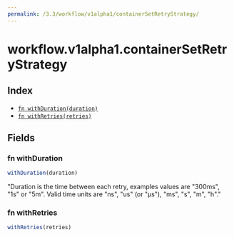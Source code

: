 ```yaml
---
permalink: /3.3/workflow/v1alpha1/containerSetRetryStrategy/
---
```


# workflow.v1alpha1.containerSetRetryStrategy



## Index

* [`fn withDuration(duration)`](#fn-withduration)
* [`fn withRetries(retries)`](#fn-withretries)

## Fields

### fn withDuration

```ts
withDuration(duration)
```

"Duration is the time between each retry, examples values are \"300ms\", \"1s\" or \"5m\". Valid time units are \"ns\", \"us\" (or \"µs\"), \"ms\", \"s\", \"m\", \"h\"."

### fn withRetries

```ts
withRetries(retries)
```

